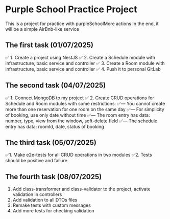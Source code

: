 # Purple School Practice Project
This is a project for practice with purpleSchoolMore actions
In the end, it will be a simple AirBnb-like service


## The first task (01/07/2025)

✅ 1. Create a project using NestJS
✅ 2. Create a Schedule module with infrastructure, basic service and controller
✅ 3. Create a Room module with infrastructure, basic service and controller
✅ 4. Push it to personal GitLab

## The second task (04/07/2025)

✅ 1. Connect MongoDB to my project
✅ 2. Create CRUD operations for Schedule and Room modules with some restrictions:
✅— You cannot create more than one reservation for one room on the same day
✅— For simplicity of booking, use only date without time
✅— The room entry has data: number, type, view from the window, soft-delete field
✅— The schedule entry has data: roomId, date, status of booking

## The third task (05/07/2025)

✅1. Make e2e-tests for all CRUD operations in two modules
✅2. Tests should be positive and failure

## The fourth task (08/07/2025)

1. Add class-transformer and class-validator to the project, activate validation in controllers
2. Add validation to all DTOs files
3. Remake tests with custom messages
4. Add more tests for checking validation
